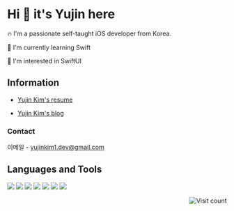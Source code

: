 # Hi 👋 it's Yujin here 

:fire: I'm a passionate self-taught iOS developer from Korea.

:seedling: I'm currently learning Swift

:monocle_face: I'm interested in SwiftUI

## Information

- [Yujin Kim's resume](https://pleasant-daphne-015.notion.site/a6e2c81a985a485fa94dd3ff2cc1542c?pvs=4)

- [Yujin Kim's blog](https://inblog.ai/yujinkim1)

### Contact

이메일 - <yujinkim1.dev@gmail.com>

## Languages and Tools

<img src="https://img.shields.io/badge/Swift-F05138?style=flat&logo=Swift&logoColor=FFF" /> <img src="https://img.shields.io/badge/UIKit-2396F3?style=flat&logo=UIKit&logoColor=FFF" /> <img src="https://img.shields.io/badge/Dart-0175C2?style=flate&logo=Dart&logoColor=FFF" /> <img src="https://img.shields.io/badge/Flutter-0175C2?style=flat&logo=Flutter&logoColor=FFF" /> <img src="https://img.shields.io/badge/VScode-007ACC?style=flat&logo=VisualStudioCode&logoColor=FFF" /> <img src="https://img.shields.io/badge/Xcode-147EFB?style=flat&logo=Xcode&logoColor=FFF" /> <img src="https://img.shields.io/badge/AndroidStudio-FFF?style=flat&logo=AndroidStudio&logoColor=3DDC84" /> 
<!-- <img src="https://img.shields.io/badge/SwiftUI-007FFF?style=flat&logo=Swift&logoColor=000" /> -->

<!--

---

<h3 align="center"> GitHub Streak </h3>
<div align="center">
    <img src="https://github-readme-streak-stats.herokuapp.com/?user=yujinkim1&theme=swift&hide_border=true" />
</div>

---

-->

<div align="right">
    <img src="https://visitcount.itsvg.in/api?id=yujinkim1&icon=5&color=12" alt="Visit count" />
</div>
